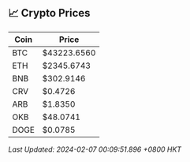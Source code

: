 ## 📈 Crypto Prices

| Coin | Price |
| ---- | ----- |
| BTC | $43223.6560 |
| ETH | $2345.6743 |
| BNB | $302.9146 |
| CRV | $0.4726 |
| ARB | $1.8350 |
| OKB | $48.0741 |
| DOGE | $0.0785 |

_Last Updated: 2024-02-07 00:09:51.896 +0800 HKT_